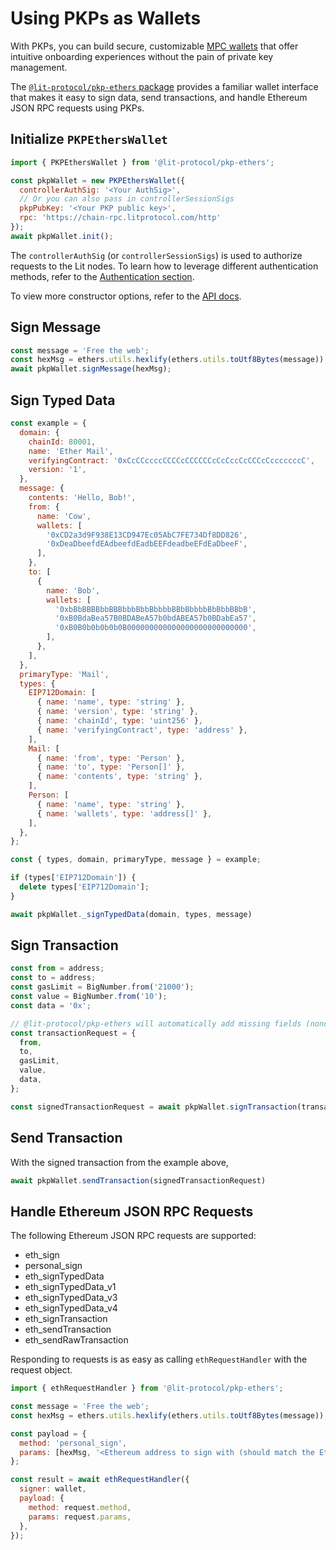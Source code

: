 # Using PKPs as Wallets

With PKPs, you can build secure, customizable [MPC wallets](/resources/pkpsAsWallet) that offer intuitive onboarding experiences without the pain of private key management. 

The [`@lit-protocol/pkp-ethers` package](https://github.com/LIT-Protocol/js-sdk/tree/master/packages/pkp-ethers) provides a familiar wallet interface that makes it easy to sign data, send transactions, and handle Ethereum JSON RPC requests using PKPs.

## Initialize `PKPEthersWallet`

```js
import { PKPEthersWallet } from '@lit-protocol/pkp-ethers';

const pkpWallet = new PKPEthersWallet({
  controllerAuthSig: '<Your AuthSig>',
  // Or you can also pass in controllerSessionSigs
  pkpPubKey: '<Your PKP public key>',
  rpc: 'https://chain-rpc.litprotocol.com/http'
});
await pkpWallet.init();
```

The `controllerAuthSig` (or `controllerSessionSigs`) is used to authorize requests to the Lit nodes. To learn how to leverage different authentication methods, refer to the [Authentication section](/SDK/Explanation/authentication).

To view more constructor options, refer to the [API docs](https://js-sdk.litprotocol.com/interfaces/types_src.PKPEthersWalletProp.html).

## Sign Message

```js
const message = 'Free the web';
const hexMsg = ethers.utils.hexlify(ethers.utils.toUtf8Bytes(message));
await pkpWallet.signMessage(hexMsg);
```

## Sign Typed Data

```js
const example = {
  domain: {
    chainId: 80001,
    name: 'Ether Mail',
    verifyingContract: '0xCcCCccccCCCCcCCCCCCcCcCccCcCCCcCcccccccC',
    version: '1',
  },
  message: {
    contents: 'Hello, Bob!',
    from: {
      name: 'Cow',
      wallets: [
        '0xCD2a3d9F938E13CD947Ec05AbC7FE734Df8DD826',
        '0xDeaDbeefdEAdbeefdEadbEEFdeadbeEFdEaDbeeF',
      ],
    },
    to: [
      {
        name: 'Bob',
        wallets: [
          '0xbBbBBBBbbBBBbbbBbbBbbbbBBbBbbbbBbBbbBBbB',
          '0xB0BdaBea57B0BDABeA57b0bdABEA57b0BDabEa57',
          '0xB0B0b0b0b0b0B000000000000000000000000000',
        ],
      },
    ],
  },
  primaryType: 'Mail',
  types: {
    EIP712Domain: [
      { name: 'name', type: 'string' },
      { name: 'version', type: 'string' },
      { name: 'chainId', type: 'uint256' },
      { name: 'verifyingContract', type: 'address' },
    ],
    Mail: [
      { name: 'from', type: 'Person' },
      { name: 'to', type: 'Person[]' },
      { name: 'contents', type: 'string' },
    ],
    Person: [
      { name: 'name', type: 'string' },
      { name: 'wallets', type: 'address[]' },
    ],
  },
};

const { types, domain, primaryType, message } = example;

if (types['EIP712Domain']) {
  delete types['EIP712Domain'];
}

await pkpWallet._signTypedData(domain, types, message)
```

## Sign Transaction

```js
const from = address;
const to = address;
const gasLimit = BigNumber.from('21000');
const value = BigNumber.from('10');
const data = '0x';

// @lit-protocol/pkp-ethers will automatically add missing fields (nonce, chainId, gasPrice, gasLimit)
const transactionRequest = {
  from,
  to,
  gasLimit,
  value,
  data,
};

const signedTransactionRequest = await pkpWallet.signTransaction(transactionRequest)
```

## Send Transaction

With the signed transaction from the example above,

```js
await pkpWallet.sendTransaction(signedTransactionRequest)
```

## Handle Ethereum JSON RPC Requests

The following Ethereum JSON RPC requests are supported:

- eth_sign
- personal_sign
- eth_signTypedData
- eth_signTypedData_v1
- eth_signTypedData_v3
- eth_signTypedData_v4
- eth_signTransaction
- eth_sendTransaction
- eth_sendRawTransaction

Responding to requests is as easy as calling `ethRequestHandler` with the request object.

```js
import { ethRequestHandler } from '@lit-protocol/pkp-ethers';

const message = 'Free the web';
const hexMsg = ethers.utils.hexlify(ethers.utils.toUtf8Bytes(message));

const payload = {
  method: 'personal_sign',
  params: [hexMsg, '<Ethereum address to sign with (should match the Ethereum address of your PKP)>'],
};

const result = await ethRequestHandler({
  signer: wallet,
  payload: {
    method: request.method,
    params: request.params,
  },
});
```
